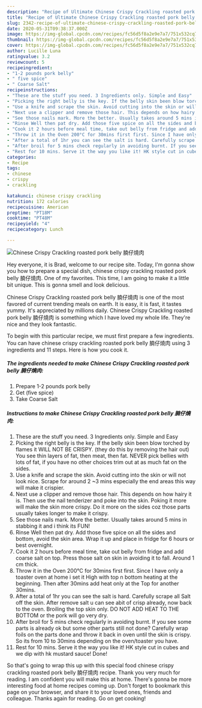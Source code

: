 ```yaml
---
description: "Recipe of Ultimate Chinese Crispy Crackling roasted pork belly 腩仔燒肉"
title: "Recipe of Ultimate Chinese Crispy Crackling roasted pork belly 腩仔燒肉"
slug: 2342-recipe-of-ultimate-chinese-crispy-crackling-roasted-pork-belly
date: 2020-05-31T09:38:37.000Z
image: https://img-global.cpcdn.com/recipes/fc56d5f8a2e9e7a7/751x532cq70/chinese-crispy-crackling-roasted-pork-belly-腩仔燒肉-recipe-main-photo.jpg
thumbnail: https://img-global.cpcdn.com/recipes/fc56d5f8a2e9e7a7/751x532cq70/chinese-crispy-crackling-roasted-pork-belly-腩仔燒肉-recipe-main-photo.jpg
cover: https://img-global.cpcdn.com/recipes/fc56d5f8a2e9e7a7/751x532cq70/chinese-crispy-crackling-roasted-pork-belly-腩仔燒肉-recipe-main-photo.jpg
author: Lucille Luna
ratingvalue: 3.2
reviewcount: 5
recipeingredient:
- "1-2 pounds pork belly"
- " five spice"
- " Coarse Salt"
recipeinstructions:
- "These are the stuff you need. 3 Ingredients only. Simple and Easy"
- "Picking the right belly is the key. If the belly skin been blow torched by flames it WILL NOT BE CRISPY. (they do this by removing the hair out) You see thin layers of fat, then meat, then fat. NEVER pick bellies with lots of fat, if you have no other choices trim out at as much fat on the sides."
- "Use a knife and scrape the skin. Avoid cutting into the skin or will not look nice. Scrape for around 2 ~3 mins especially the end areas this way will make it crispier."
- "Next use a clipper and remove those hair. This depends on how hairy it is. Then use the nail tenderizer and poke into the skin. Poking it more will make the skin more crispy. Do it more on the sides coz those parts usually takes longer to make it crispy."
- "See those nails mark. More the better. Usually takes around 5 mins in stabbing it and i think its FUN!"
- "Rinse Well then pat dry. Add those five spice on all the sides and bottom, avoid the skin area. Wrap it up and place in fridge for 6 hours or best overnight."
- "Cook it 2 hours before meal time, take out belly from fridge and add coarse salt on top. Press those salt on skin in avoiding it to fall. Around 1 cm thick."
- "Throw it in the Oven 200°C for 30mins first first. Since I have only a toaster oven at home i set it High with top n bottom heating at the beginning. Then after 30mins add heat only at the Top for another 30mins."
- "After a total of 1hr you can see the salt is hard. Carefully scrape all Salt off the skin. After remove salt u can see abit of crisp already, now back to the oven. Broiling the top skin only. DO NOT ADD HEAT TO THE BOTTOM or the pork will go very dry."
- "After broil for 5 mins check regularly in avoiding burnt. If you see some parts is already ok but some other parts still not done? Carefully wrap foils on the parts done and throw it back in oven until the skin is crispy. So its from 10 to 30mins depending on the oven/toaster you have."
- "Rest for 10 mins. Serve it the way you like it! HK style cut in cubes and we dip with hk mustard sauce! Done!"
categories:
- Recipe
tags:
- chinese
- crispy
- crackling

katakunci: chinese crispy crackling 
nutrition: 172 calories
recipecuisine: American
preptime: "PT18M"
cooktime: "PT48M"
recipeyield: "4"
recipecategory: Lunch

---
```



![Chinese Crispy Crackling roasted pork belly 腩仔燒肉](https://img-global.cpcdn.com/recipes/fc56d5f8a2e9e7a7/751x532cq70/chinese-crispy-crackling-roasted-pork-belly-腩仔燒肉-recipe-main-photo.jpg)

Hey everyone, it is Brad, welcome to our recipe site. Today, I'm gonna show you how to prepare a special dish, chinese crispy crackling roasted pork belly 腩仔燒肉. One of my favorites. This time, I am going to make it a little bit unique. This is gonna smell and look delicious.



Chinese Crispy Crackling roasted pork belly 腩仔燒肉 is one of the most favored of current trending meals on earth. It is easy, it is fast, it tastes yummy. It's appreciated by millions daily. Chinese Crispy Crackling roasted pork belly 腩仔燒肉 is something which I have loved my whole life. They're nice and they look fantastic.


To begin with this particular recipe, we must first prepare a few ingredients. You can have chinese crispy crackling roasted pork belly 腩仔燒肉 using 3 ingredients and 11 steps. Here is how you cook it.

<!--inarticleads1-->

##### The ingredients needed to make Chinese Crispy Crackling roasted pork belly 腩仔燒肉:

1. Prepare 1-2 pounds pork belly
1. Get  (five spice)
1. Take  Coarse Salt




<!--inarticleads2-->

##### Instructions to make Chinese Crispy Crackling roasted pork belly 腩仔燒肉:

1. These are the stuff you need. 3 Ingredients only. Simple and Easy
1. Picking the right belly is the key. If the belly skin been blow torched by flames it WILL NOT BE CRISPY. (they do this by removing the hair out) You see thin layers of fat, then meat, then fat. NEVER pick bellies with lots of fat, if you have no other choices trim out at as much fat on the sides.
1. Use a knife and scrape the skin. Avoid cutting into the skin or will not look nice. Scrape for around 2 ~3 mins especially the end areas this way will make it crispier.
1. Next use a clipper and remove those hair. This depends on how hairy it is. Then use the nail tenderizer and poke into the skin. Poking it more will make the skin more crispy. Do it more on the sides coz those parts usually takes longer to make it crispy.
1. See those nails mark. More the better. Usually takes around 5 mins in stabbing it and i think its FUN!
1. Rinse Well then pat dry. Add those five spice on all the sides and bottom, avoid the skin area. Wrap it up and place in fridge for 6 hours or best overnight.
1. Cook it 2 hours before meal time, take out belly from fridge and add coarse salt on top. Press those salt on skin in avoiding it to fall. Around 1 cm thick.
1. Throw it in the Oven 200°C for 30mins first first. Since I have only a toaster oven at home i set it High with top n bottom heating at the beginning. Then after 30mins add heat only at the Top for another 30mins.
1. After a total of 1hr you can see the salt is hard. Carefully scrape all Salt off the skin. After remove salt u can see abit of crisp already, now back to the oven. Broiling the top skin only. DO NOT ADD HEAT TO THE BOTTOM or the pork will go very dry.
1. After broil for 5 mins check regularly in avoiding burnt. If you see some parts is already ok but some other parts still not done? Carefully wrap foils on the parts done and throw it back in oven until the skin is crispy. So its from 10 to 30mins depending on the oven/toaster you have.
1. Rest for 10 mins. Serve it the way you like it! HK style cut in cubes and we dip with hk mustard sauce! Done!




So that's going to wrap this up with this special food chinese crispy crackling roasted pork belly 腩仔燒肉 recipe. Thank you very much for reading. I am confident you will make this at home. There's gonna be more interesting food at home recipes coming up. Don't forget to bookmark this page on your browser, and share it to your loved ones, friends and colleague. Thanks again for reading. Go on get cooking!
